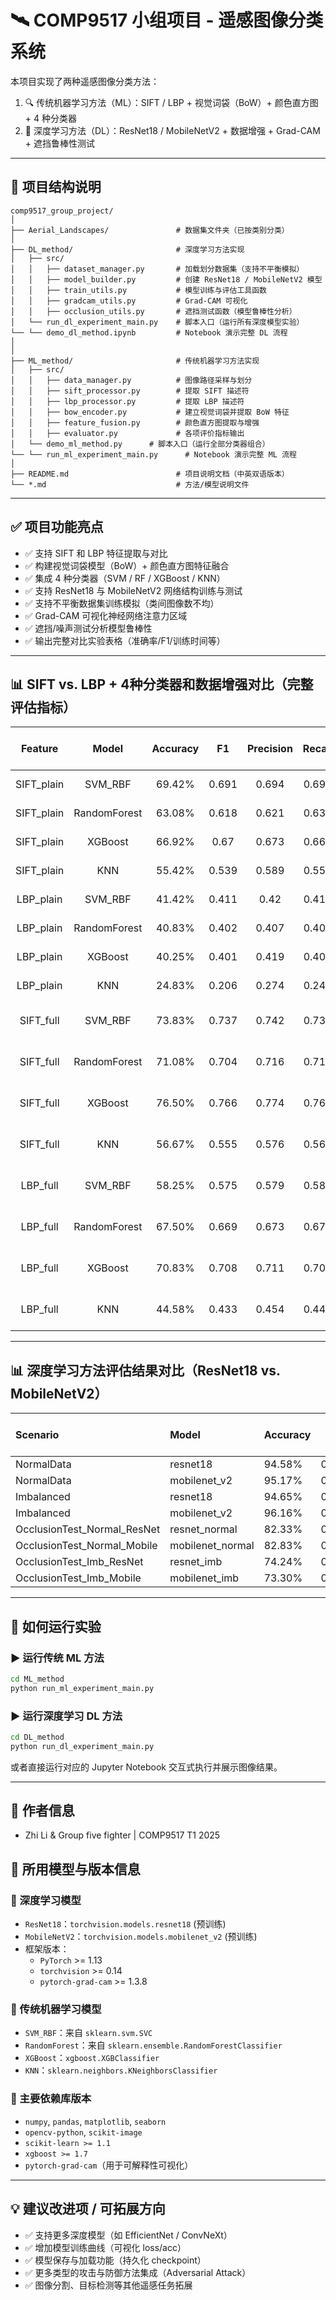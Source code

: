 # 🛰️ COMP9517 小组项目 - 遥感图像分类系统

本项目实现了两种遥感图像分类方法：

1. 🔍 传统机器学习方法（ML）：SIFT / LBP + 视觉词袋（BoW）+ 颜色直方图 + 4 种分类器
2. 🤖 深度学习方法（DL）：ResNet18 / MobileNetV2 + 数据增强 + Grad-CAM + 遮挡鲁棒性测试

---

## 📁 项目结构说明

```
comp9517_group_project/
│
├── Aerial_Landscapes/               # 数据集文件夹（已按类别分类）
│
├── DL_method/                       # 深度学习方法实现
│   ├── src/
│   │   ├── dataset_manager.py       # 加载划分数据集（支持不平衡模拟）
│   │   ├── model_builder.py         # 创建 ResNet18 / MobileNetV2 模型
│   │   ├── train_utils.py           # 模型训练与评估工具函数
│   │   ├── gradcam_utils.py         # Grad-CAM 可视化
│   │   ├── occlusion_utils.py       # 遮挡测试函数（模型鲁棒性分析）
│   └── run_dl_experiment_main.py    # 脚本入口（运行所有深度模型实验）
└── └── demo_dl_method.ipynb         # Notebook 演示完整 DL 流程
│
│
├── ML_method/                       # 传统机器学习方法实现
│   ├── src/
│   │   ├── data_manager.py          # 图像路径采样与划分
│   │   ├── sift_processor.py        # 提取 SIFT 描述符
│   │   ├── lbp_processor.py         # 提取 LBP 描述符
│   │   ├── bow_encoder.py           # 建立视觉词袋并提取 BoW 特征
│   │   ├── feature_fusion.py        # 颜色直方图提取与增强
│   │   ├── evaluator.py             # 各项评价指标输出
│   └── demo_ml_method.py      # 脚本入口（运行全部分类器组合）
└── └── run_ml_experiment_main.py      # Notebook 演示完整 ML 流程
│
├── README.md                        # 项目说明文档（中英双语版本）
└── *.md                             # 方法/模型说明文件
```

---

## ✅ 项目功能亮点

- ✅ 支持 SIFT 和 LBP 特征提取与对比
- ✅ 构建视觉词袋模型（BoW）+ 颜色直方图特征融合
- ✅ 集成 4 种分类器（SVM / RF / XGBoost / KNN）
- ✅ 支持 ResNet18 与 MobileNetV2 网络结构训练与测试
- ✅ 支持不平衡数据集训练模拟（类间图像数不均）
- ✅ Grad-CAM 可视化神经网络注意力区域
- ✅ 遮挡/噪声测试分析模型鲁棒性
- ✅ 输出完整对比实验表格（准确率/F1/训练时间等）

---

## 📊 SIFT vs. LBP + 4种分类器和数据增强对比（完整评估指标）

| Feature | Model | Accuracy | F1 | Precision | Recall | Test Time (s) | Setting |
|:--:|:--:|:--:|:--:|:--:|:--:|:--:|:--:|
| SIFT_plain | SVM_RBF | 69.42% | 0.691 | 0.694 | 0.694 | 1.171 | BoW Only |
| SIFT_plain | RandomForest | 63.08% | 0.618 | 0.621 | 0.631 | 0.035 | BoW Only |
| SIFT_plain | XGBoost | 66.92% | 0.67 | 0.673 | 0.669 | 0.014 | BoW Only |
| SIFT_plain | KNN | 55.42% | 0.539 | 0.589 | 0.554 | 0.06 | BoW Only |
| LBP_plain | SVM_RBF | 41.42% | 0.411 | 0.42 | 0.414 | 0.763 | BoW Only |
| LBP_plain | RandomForest | 40.83% | 0.402 | 0.407 | 0.408 | 0.065 | BoW Only |
| LBP_plain | XGBoost | 40.25% | 0.401 | 0.419 | 0.403 | 0.009 | BoW Only |
| LBP_plain | KNN | 24.83% | 0.206 | 0.274 | 0.248 | 0.049 | BoW Only |
| SIFT_full | SVM_RBF | 73.83% | 0.737 | 0.742 | 0.738 | 2.629 | With ColorHist + Aug |
| SIFT_full | RandomForest | 71.08% | 0.704 | 0.716 | 0.711 | 0.04 | With ColorHist + Aug |
| SIFT_full | XGBoost | 76.50% | 0.766 | 0.774 | 0.765 | 0.019 | With ColorHist + Aug |
| SIFT_full | KNN | 56.67% | 0.555 | 0.576 | 0.567 | 0.157 | With ColorHist + Aug |
| LBP_full | SVM_RBF | 58.25% | 0.575 | 0.579 | 0.583 | 2.938 | With ColorHist + Aug |
| LBP_full | RandomForest | 67.50% | 0.669 | 0.673 | 0.675 | 0.044 | With ColorHist + Aug |
| LBP_full | XGBoost | 70.83% | 0.708 | 0.711 | 0.708 | 0.013 | With ColorHist + Aug |
| LBP_full | KNN | 44.58% | 0.433 | 0.454 | 0.446 | 0.127 | With ColorHist + Aug |

---

## 📊 深度学习方法评估结果对比（ResNet18 vs. MobileNetV2）

| Scenario                     | Model            | Accuracy |   F1   | Precision | Recall | Train Time (s) |
|:-----------------------------|:------------------|:---------|:------:|:----------|:-------|----------------:|
| NormalData                   | resnet18           | 94.58%   | 0.946  | 0.948     | 0.946  | 73.7            |
| NormalData                   | mobilenet_v2       | 95.17%   | 0.952  | 0.954     | 0.952  | 73.6            |
| Imbalanced                   | resnet18           | 94.65%   | 0.947  | 0.951     | 0.946  | 116.7           |
| Imbalanced                   | mobilenet_v2       | 96.16%   | 0.962  | 0.963     | 0.962  | 125.9           |
| OcclusionTest_Normal_ResNet | resnet_normal      | 82.33%   | 0.827  | 0.876     | 0.823  | N/A             |
| OcclusionTest_Normal_Mobile | mobilenet_normal   | 82.83%   | 0.844  | 0.910     | 0.828  | N/A             |
| OcclusionTest_Imb_ResNet    | resnet_imb         | 74.24%   | 0.759  | 0.904     | 0.742  | N/A             |
| OcclusionTest_Imb_Mobile    | mobilenet_imb      | 73.30%   | 0.769  | 0.920     | 0.733  | N/A             |

---

## 🧪 如何运行实验

### ▶ 运行传统 ML 方法
```bash
cd ML_method
python run_ml_experiment_main.py
```

### ▶ 运行深度学习 DL 方法
```bash
cd DL_method
python run_dl_experiment_main.py
```

或者直接运行对应的 Jupyter Notebook 交互式执行并展示图像结果。

---

## 👥 作者信息

- Zhi Li & Group five fighter | COMP9517 T1 2025



## 🧠 所用模型与版本信息

### 📌 深度学习模型
- `ResNet18`：`torchvision.models.resnet18` (预训练)
- `MobileNetV2`：`torchvision.models.mobilenet_v2` (预训练)
- 框架版本：
  - `PyTorch` >= 1.13
  - `torchvision` >= 0.14
  - `pytorch-grad-cam` >= 1.3.8

### 🧪 传统机器学习模型
- `SVM_RBF`：来自 `sklearn.svm.SVC`
- `RandomForest`：来自 `sklearn.ensemble.RandomForestClassifier`
- `XGBoost`：`xgboost.XGBClassifier`
- `KNN`：`sklearn.neighbors.KNeighborsClassifier`

### 🔧 主要依赖库版本
- `numpy`, `pandas`, `matplotlib`, `seaborn`
- `opencv-python`, `scikit-image`
- `scikit-learn >= 1.1`
- `xgboost >= 1.7`
- `pytorch-grad-cam`（用于可解释性可视化）

---

## 💡 建议改进项 / 可拓展方向

- ✅ 支持更多深度模型（如 EfficientNet / ConvNeXt）
- ✅ 增加模型训练曲线（可视化 loss/acc）
- ✅ 模型保存与加载功能（持久化 checkpoint）
- ✅ 更多类型的攻击与防御方法集成（Adversarial Attack）
- ✅ 图像分割、目标检测等其他遥感任务拓展